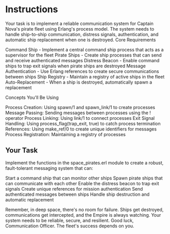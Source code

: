 # Instructions

Your task is to implement a reliable communication system for Captain Nova's pirate fleet using Erlang's process model. The system needs to handle ship-to-ship communication, distress signals, authentication, and automatic ship replacement when one is destroyed.
Core Requirements

Command Ship - Implement a central command ship process that acts as a supervisor for the fleet
Pirate Ships - Create ship processes that can send and receive authenticated messages
Distress Beacon - Enable command ships to trap exit signals when pirate ships are destroyed
Message Authentication - Use Erlang references to create secure communications between ships
Ship Registry - Maintain a registry of active ships in the fleet
Auto-Replacement - When a ship is destroyed, automatically spawn a replacement

Concepts You'll Be Using

Process Creation: Using spawn/1 and spawn_link/1 to create processes
Message Passing: Sending messages between processes using the ! operator
Process Linking: Using link/1 to connect processes
Exit Signal Handling: Using process_flag(trap_exit, true) to catch process termination
References: Using make_ref/0 to create unique identifiers for messages
Process Registration: Maintaining a registry of processes

## Your Task

Implement the functions in the space_pirates.erl module to create a robust, fault-tolerant messaging system that can:

Start a command ship that can monitor other ships
Spawn pirate ships that can communicate with each other
Enable the distress beacon to trap exit signals
Create unique references for mission authentication
Send authenticated messages between ships
Handle ship destruction and automatic replacement

Remember, in deep space, there's no room for failure. Ships get destroyed, communications get intercepted, and the Empire is always watching. Your system needs to be reliable, secure, and resilient.
Good luck, Communication Officer. The fleet's success depends on you.
